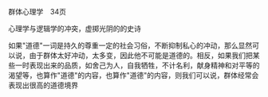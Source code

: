 群体心理学　34页

心理学与逻辑学的冲突，虚掷光阴的的史诗

如果"道德"一词是持久的尊重一定的社会习俗，不断抑制私心的冲动，那么显然可以说，由于群体太好冲动，太多变，因此他不可能是道德的。相反，如果我们把某些一时表现出来的品质，如舍己为人，自我牺牲，不计名利，献身精神和对平等的渴望等，也算作"道德"的内容，也算作"道德"的内容，则我们可以说，群体经常会表现出很高的道德境界